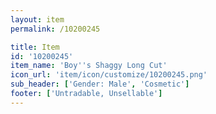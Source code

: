 ```yaml
---
layout: item
permalink: /10200245

title: Item
id: '10200245'
item_name: 'Boy''s Shaggy Long Cut'
icon_url: 'item/icon/customize/10200245.png'
sub_header: ['Gender: Male', 'Cosmetic']
footer: ['Untradable, Unsellable']
---
```

